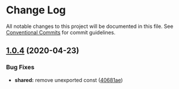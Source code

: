 # Change Log

All notable changes to this project will be documented in this file.
See [Conventional Commits](https://conventionalcommits.org) for commit guidelines.

## [1.0.4](https://github.com/vydimitrov/react-countdown-circle-timer/compare/@countdown-circle-timer/shared@1.0.3...@countdown-circle-timer/shared@1.0.4) (2020-04-23)


### Bug Fixes

* **shared:** remove unexported const ([40681ae](https://github.com/vydimitrov/react-countdown-circle-timer/commit/40681ae27aa41ce7b7b7f7a812f0988becb9e126))

